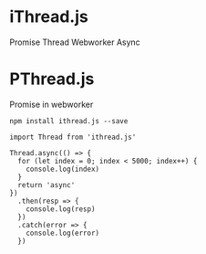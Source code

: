 # iThread.js
Promise Thread Webworker Async
# PThread.js

Promise in webworker

```
npm install ithread.js --save

import Thread from 'ithread.js'

Thread.async(() => {
  for (let index = 0; index < 5000; index++) {
    console.log(index)
  }
  return 'async'
})
  .then(resp => {
    console.log(resp)
  })
  .catch(error => {
    console.log(error)
  })